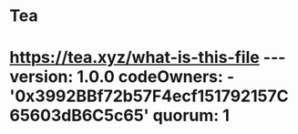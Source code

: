 # Tea
# https://tea.xyz/what-is-this-file --- version: 1.0.0 codeOwners:   - '0x3992BBf72b57F4ecf151792157C65603dB6C5c65' quorum: 1
